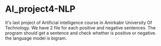 # AI_project4-NLP
It's last project of Artificial intelligence course in Amirkabir University Of Technology. We have 2 file for each positive and negative sentences.
The program should get a sentence and check whether is positive or negative. the language model is bigram.

